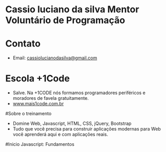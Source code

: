 # Cassio luciano da silva Mentor Voluntário de Programação

# Contato
- Email: cassiolucianodasilva@gmail.com
 
# Escola +1Code
 - Salve. Na +1CODE nós formamos programadores periféricos e moradores de favela gratuitamente. 
 - www.mais1code.com.br


#Sobre o treinamento
 - Domine Web, Javascript, HTML, CSS, jQuery, Bootstrap
 - Tudo que você precisa para construir aplicações modernas para Web você aprenderá aqui e com aplicações reais.


#Inicio Javascript: Fundamentos 
